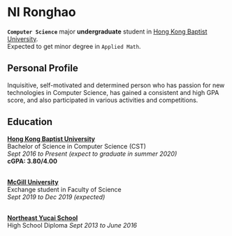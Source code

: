 # NI Ronghao
**`Computer Science`** major **undergraduate** student in [Hong Kong Baptist University](https://www.hkbu.edu.hk/).<br>
Expected to get minor degree in `Applied Math`.<br>

## Personal Profile
Inquisitive, self-motivated and determined person who has passion for new technologies in Computer Science, has gained a consistent and high GPA score, and also participated in various activities and competitions.

## Education
**[Hong Kong Baptist University](https://www.hkbu.edu.hk/)**<br>
Bachelor of Science in Computer Science (CST)<br>
*Sept 2016 to Present (expect to graduate in summer 2020)*<br>
**cGPA: 3.80/4.00**<br><br>

**[McGill University](https://mcgill.ca/)**<br>
Exchange student in Faculty of Science<br>
*Sept 2019 to Dec 2019 (expected)*<br><br>

**[Northeast Yucai School](http://www.neyc.cn/)**<br>
High School Diploma
*Sept 2013 to June 2016*<br>
